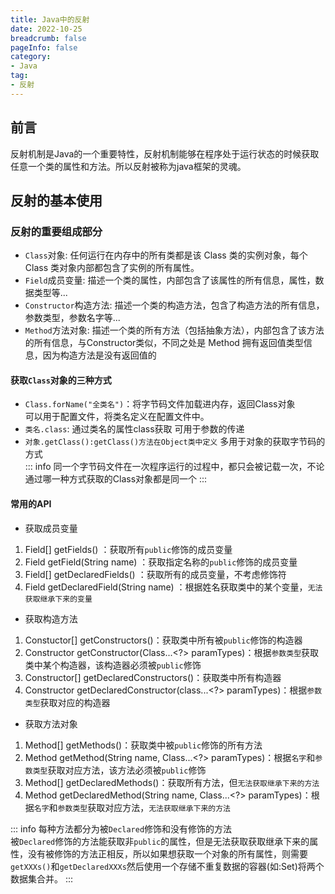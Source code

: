 ```yaml
---
title: Java中的反射
date: 2022-10-25
breadcrumb: false
pageInfo: false
category:
- Java
tag:
- 反射
---
```


## 前言
反射机制是Java的一个重要特性，反射机制能够在程序处于运行状态的时候获取任意一个类的属性和方法。所以反射被称为java框架的灵魂。

## 反射的基本使用

### 反射的重要组成部分
- `Class`对象: 任何运行在内存中的所有类都是该 Class 类的实例对象，每个 Class 类对象内部都包含了实例的所有属性。
- `Field`成员变量: 描述一个类的属性，内部包含了该属性的所有信息，属性，数据类型等...
- `Constructor`构造方法: 描述一个类的构造方法，包含了构造方法的所有信息，参数类型，参数名字等...
- `Method`方法对象: 描述一个类的所有方法（包括抽象方法），内部包含了该方法的所有信息，与Constructor类似，不同之处是 Method 拥有返回值类型信息，因为构造方法是没有返回值的

#### 获取`Class`对象的三种方式
- `Class.forName("全类名")`：将字节码文件加载进内存，返回Class对象  
可以用于配置文件，将类名定义在配置文件中。
- `类名.class`: 通过类名的属性class获取
可用于参数的传递
- `对象.getClass():getClass()方法在Object类中定义`
多用于对象的获取字节码的方式  
::: info
同一个字节码文件在一次程序运行的过程中，都只会被记载一次，不论通过哪一种方式获取的Class对象都是同一个
:::
#### 常用的API
- 获取成员变量  
1) Field[] getFields() ：获取所有`public`修饰的成员变量
2) Field getField(String name) ：获取指定名称的`public`修饰的成员变量
3) Field[] getDeclaredFields() ：获取所有的成员变量，不考虑修饰符
4) Field getDeclaredField(String name) ：根据姓名获取类中的某个变量，`无法获取继承下来的变量`

- 获取构造方法
1) Constuctor[] getConstructors()：获取类中所有被`public`修饰的构造器
2) Constructor getConstructor(Class...<?> paramTypes)：根据`参数类型`获取类中某个构造器，该构造器必须被`public`修饰
3) Constructor[] getDeclaredConstructors()：获取类中所有构造器
4) Constructor getDeclaredConstructor(class...<?> paramTypes)：根据`参数类型`获取对应的构造器

- 获取方法对象
1) Method[] getMethods()：获取类中被`public`修饰的所有方法
2) Method getMethod(String name, Class...<?> paramTypes)：根据`名字`和`参数类型`获取对应方法，该方法必须被`public`修饰
3) Method[] getDeclaredMethods()：获取所有方法，但`无法获取继承下来的方法`
4) Method getDeclaredMethod(String name, Class...<?> paramTypes)：根据`名字`和`参数类型`获取对应方法，`无法获取继承下来的方法`


::: info
每种方法都分为被`Declared`修饰和没有修饰的方法  
被`Declared`修饰的方法能获取非`public`的属性，但是无法获取获取继承下来的属性，没有被修饰的方法正相反，所以如果想获取一个对象的所有属性，则需要`getXXXs()`和`getDeclaredXXXs`然后使用一个存储不重复数据的容器(如:Set)将两个数据集合并。
:::

